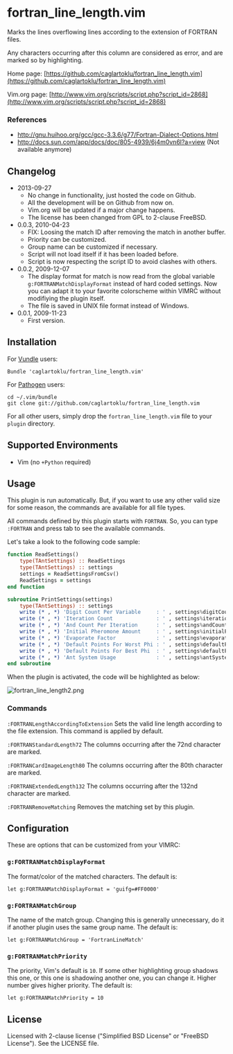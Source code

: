 # fortran_line_length.vim

Marks the lines overflowing lines according to the extension of FORTRAN files.

Any characters occurring after this column are considered as
error, and are marked so by highlighting.

Home page:
[https://github.com/caglartoklu/fortran_line_length.vim](https://github.com/caglartoklu/fortran_line_length.vim)

Vim.org page:
[http://www.vim.org/scripts/script.php?script_id=2868](http://www.vim.org/scripts/script.php?script_id=2868)

### References

- http://gnu.huihoo.org/gcc/gcc-3.3.6/g77/Fortran-Dialect-Options.html
- http://docs.sun.com/app/docs/doc/805-4939/6j4m0vn6l?a=view (Not available anymore)

## Changelog

- 2013-09-27
  - No change in functionality, just hosted the code on Github.
  - All the development will be on Github from now on.
  - Vim.org will be updated if a major change happens.
  - The license has been changed from GPL to 2-clause FreeBSD.
- 0.0.3, 2010-04-23
  - FIX: Loosing the match ID after removing the match in another buffer.
  - Priority can be customized.
  - Group name can be customized if necessary.
  - Script will not load itself if it has been loaded before.
  - Script is now respecting the script ID to avoid clashes with others.
- 0.0.2, 2009-12-07
  - The display format for match is now read from the global variable
    `g:FORTRANMatchDisplayFormat` instead of hard coded settings.
    Now you can adapt it to your favorite colorscheme within VIMRC
    without modifiying the plugin itself.
  - The file is saved in UNIX file format instead of Windows.
- 0.0.1, 2009-11-23
  - First version.

## Installation

For [Vundle](https://github.com/gmarik/vundle) users:

    Bundle 'caglartoklu/fortran_line_length.vim'

For [Pathogen](https://github.com/tpope/vim-pathogen) users:

    cd ~/.vim/bundle
    git clone git://github.com/caglartoklu/fortran_line_length.vim

For all other users, simply drop the `fortran_line_length.vim` file to your
`plugin` directory.


## Supported Environments
- Vim (no `+Python` required)


## Usage

This plugin is run automatically. But, if you want to
use any other valid size for some reason, the commands
are available for all file types.

All commands defined by this plugin starts with `FORTRAN`.
So, you can type `:FORTRAN` and press tab to see the available commands.

Let's take a look to the following code sample:

```fortran
function ReadSettings()
    type(TAntSettings) :: ReadSettings
    type(TAntSettings) :: settings
    settings = ReadSettingsFromCsv()
    ReadSettings = settings
end function

subroutine PrintSettings(settings)
    type(TAntSettings) :: settings
    write (* , *) 'Digit Count Per Variable     : ' , settings%digitCountPerVariable
    write (* , *) 'Iteration Count              : ' , settings%iterationCount
    write (* , *) 'And Count Per Iteration      : ' , settings%andCountPerIteration
    write (* , *) 'Initial Pheromone Amount     : ' , settings%initialPheromoneAmount
    write (* , *) 'Evaporate Factor             : ' , settings%evaporateFactor
    write (* , *) 'Default Points For Worst Phi : ' , settings%defaultPointsForWorstPhi
    write (* , *) 'Default Points For Best Phi  : ' , settings%defaultPointsForBestPhi
    write (* , *) 'Ant System Usage             : ' , settings%antSystemUsage
end subroutine
```

When the plugin is activated,
the code will be highlighted as below:

![fortran_line_length2.png](https://raw.github.com/caglartoklu/fortran_line_length.vim/media/fortran_line_length2.png)

### Commands

`:FORTRANLengthAccordingToExtension`
   Sets the valid line length according to the file extension.
   This command is applied by default.

`:FORTRANStandardLength72`
   The columns occurring after the 72nd character are marked.

`:FORTRANCardImageLength80`
   The columns occurring after the 80th character are marked.

`:FORTRANExtendedLength132`
   The columns occurring after the 132nd character are marked.

`:FORTRANRemoveMatching`
   Removes the matching set by this plugin.

## Configuration

These are options that can be customized from your VIMRC:

### `g:FORTRANMatchDisplayFormat`
The format/color of the matched characters.
The default is:

    let g:FORTRANMatchDisplayFormat = 'guifg=#FF0000'

### `g:FORTRANMatchGroup`
The name of the match group. Changing this is generally unnecessary,
do it if another plugin uses the same group name.
The default is:

    let g:FORTRANMatchGroup = 'FortranLineMatch'

### `g:FORTRANMatchPriority`

The priority, Vim's default is `10`.
If some other highlighting group shadows this one, or this one
is shadowing another one, you can change it.
Higher number gives higher priority.
The default is:

    let g:FORTRANMatchPriority = 10

## License
Licensed with 2-clause license ("Simplified BSD License" or "FreeBSD License").
See the LICENSE file.
